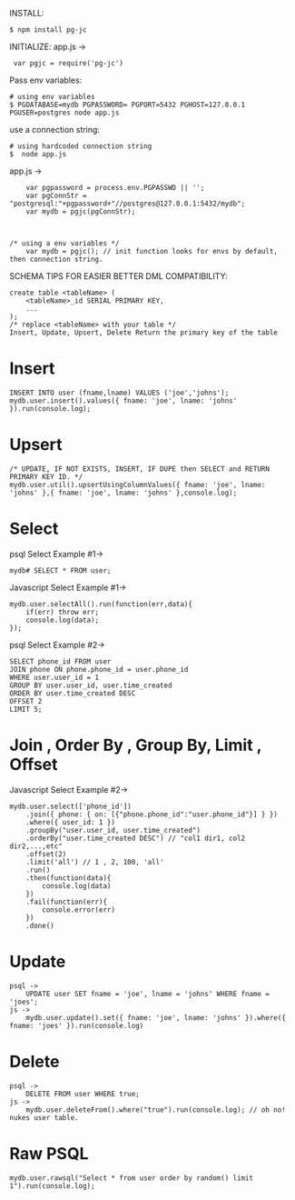 INSTALL:

    $ npm install pg-jc

INITIALIZE:
app.js ->

     var pgjc = require('pg-jc')

Pass env variables:  

    # using env variables
    $ PGDATABASE=mydb PGPASSWORD= PGPORT=5432 PGHOST=127.0.0.1 PGUSER=postgres node app.js

use a connection string:

    # using hardcoded connection string
    $  node app.js
app.js ->

        var pgpassword = process.env.PGPASSWD || '';
        var pgConnStr = "postgresql:"+pgpassword+"//postgres@127.0.0.1:5432/mydb";
        var mydb = pgjc(pgConnStr);



    /* using a env variables */
        var mydb = pgjc(); // init function looks for envs by default, then connection string.




SCHEMA TIPS FOR EASIER BETTER DML COMPATIBILITY:

    create table <tableName> (
        <tableName>_id SERIAL PRIMARY KEY,
        ...
    );
    /* replace <tableName> with your table */
    Insert, Update, Upsert, Delete Return the primary key of the table

# Insert
    INSERT INTO user (fname,lname) VALUES ('joe','johns');
    mydb.user.insert().values({ fname: 'joe', lname: 'johns' }).run(console.log);
# Upsert
    /* UPDATE, IF NOT EXISTS, INSERT, IF DUPE then SELECT and RETURN PRIMARY KEY ID. */
    mydb.user.util().upsertUsingColumnValues({ fname: 'joe', lname: 'johns' },{ fname: 'joe', lname: 'johns' },console.log);
# Select
psql Select Example #1->

    mydb# SELECT * FROM user;

Javascript Select Example #1->

    mydb.user.selectAll().run(function(err,data){
        if(err) throw err;
        console.log(data);  
    });

psql Select Example #2->

    SELECT phone_id FROM user
    JOIN phone ON phone.phone_id = user.phone_id
    WHERE user.user_id = 1
    GROUP BY user.user_id, user.time_created
    ORDER BY user.time_created DESC
    OFFSET 2
    LIMIT 5;

# Join , Order By , Group By, Limit , Offset    
Javascript Select Example #2->

    mydb.user.select(['phone_id'])
        .join({ phone: { on: [{"phone.phone_id":"user.phone_id"}] } })
        .where({ user_id: 1 })
        .groupBy("user.user_id, user.time_created")
        .orderBy("user.time_created DESC") // "col1 dir1, col2 dir2,...,etc"
        .offset(2)
        .limit('all') // 1 , 2, 100, 'all'
        .run()
        .then(function(data){
            console.log(data)
        })
        .fail(function(err){
            console.error(err)
        })
        .done()


# Update

    psql ->
        UPDATE user SET fname = 'joe', lname = 'johns' WHERE fname = 'joes';
    js ->
        mydb.user.update().set({ fname: 'joe', lname: 'johns' }).where({ fname: 'joes' }).run(console.log)
# Delete
    psql ->
        DELETE FROM user WHERE true;
    js ->
        mydb.user.deleteFrom().where("true").run(console.log); // oh no! nukes user table.



# Raw PSQL
    mydb.user.rawsql("Select * from user order by random() limit 1").run(console.log);
